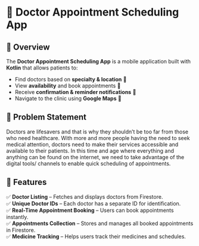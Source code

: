 # 📅 Doctor Appointment Scheduling App

## 📌 Overview
The **Doctor Appointment Scheduling App** is a mobile application built with **Kotlin** that allows patients to:
- Find doctors based on **specialty & location** 🏥
- View **availability** and book appointments 📆
- Receive **confirmation & reminder notifications** 🔔
- Navigate to the clinic using **Google Maps** 📍

## 📌 Problem Statement
Doctors are lifesavers and that is why they shouldn’t be too far from those who need healthcare. With more and more people having the need to seek medical attention, doctors need to make their services accessible and available to their patients. In this time and age where everything and anything can be found on the internet, we need to take advantage of the digital tools/ channels to enable quick scheduling of appointments.

## 🚀 Features
✅ **Doctor Listing** – Fetches and displays doctors from Firestore.  
✅ **Unique Doctor IDs** – Each doctor has a separate ID for identification.  
✅ **Real-Time Appointment Booking** – Users can book appointments instantly.  
✅ **Appointments Collection** – Stores and manages all booked appointments in Firestore.  
✅ **Medicine Tracking** – Helps users track their medicines and schedules.

